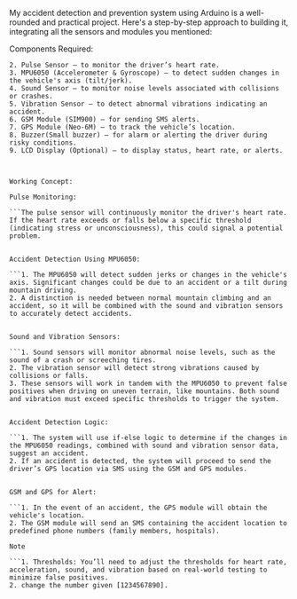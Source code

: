 My accident detection and prevention system using Arduino is a well-rounded and practical project. Here's a step-by-step approach to building it, integrating all the sensors and modules you mentioned:

Components Required:

```1. Arduino (Uno/Nano/Mega)
2. Pulse Sensor – to monitor the driver’s heart rate.
3. MPU6050 (Accelerometer & Gyroscope) – to detect sudden changes in the vehicle's axis (tilt/jerk).
4. Sound Sensor – to monitor noise levels associated with collisions or crashes.
5. Vibration Sensor – to detect abnormal vibrations indicating an accident.
6. GSM Module (SIM900) – for sending SMS alerts.
7. GPS Module (Neo-6M) – to track the vehicle’s location.
8. Buzzer(Small buzzer) – for alarm or alerting the driver during risky conditions.
9. LCD Display (Optional) – to display status, heart rate, or alerts.



Working Concept:

Pulse Monitoring:

```The pulse sensor will continuously monitor the driver's heart rate. If the heart rate exceeds or falls below a specific threshold (indicating stress or unconsciousness), this could signal a potential problem.


Accident Detection Using MPU6050:

```1. The MPU6050 will detect sudden jerks or changes in the vehicle's axis. Significant changes could be due to an accident or a tilt during mountain driving.
2. A distinction is needed between normal mountain climbing and an accident, so it will be combined with the sound and vibration sensors to accurately detect accidents.


Sound and Vibration Sensors:

```1. Sound sensors will monitor abnormal noise levels, such as the sound of a crash or screeching tires.
2. The vibration sensor will detect strong vibrations caused by collisions or falls.
3. These sensors will work in tandem with the MPU6050 to prevent false positives when driving on uneven terrain, like mountains. Both sound and vibration must exceed specific thresholds to trigger the system.


Accident Detection Logic:

```1. The system will use if-else logic to determine if the changes in the MPU6050 readings, combined with sound and vibration sensor data, suggest an accident.
2. If an accident is detected, the system will proceed to send the driver’s GPS location via SMS using the GSM and GPS modules.


GSM and GPS for Alert:

```1. In the event of an accident, the GPS module will obtain the vehicle's location.
2. The GSM module will send an SMS containing the accident location to predefined phone numbers (family members, hospitals).

Note

```1. Thresholds: You’ll need to adjust the thresholds for heart rate, acceleration, sound, and vibration based on real-world testing to minimize false positives.
2. change the number given [1234567890].
